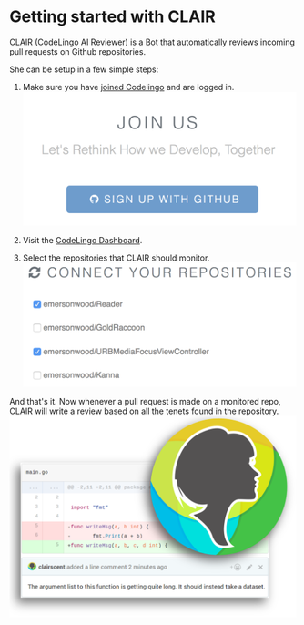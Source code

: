 # Getting started with CLAIR

CLAIR (CodeLingo AI Reviewer) is a Bot that automatically reviews incoming pull requests on Github repositories.

She can be setup in a few simple steps:

1. Make sure you have [joined Codelingo](https://codelingo.io/join) and are logged in.
![CodeLingo Join](../img/cl_join.png)

2. Visit the [CodeLingo Dashboard](https://codelingo.io/dashboard).

3. Select the repositories that CLAIR should monitor.
![Codelingo Dashboard](../img/cl_connect_repos.png)

And that's it. Now whenever a pull request is made on a monitored repo, CLAIR will write a review based on all the
tenets found in the repository.
![CLAIR (CodeLingo AI Reviewer)](../img/clair_review_simple.png)
